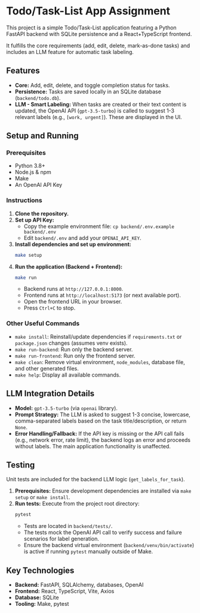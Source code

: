 # Todo/Task-List App Assignment

This project is a simple Todo/Task-List application featuring a Python FastAPI backend with SQLite persistence and a React+TypeScript frontend.

It fulfills the core requirements (add, edit, delete, mark-as-done tasks) and includes an LLM feature for automatic task labeling.

## Features

- **Core:** Add, edit, delete, and toggle completion status for tasks.
- **Persistence:** Tasks are saved locally in an SQLite database (`backend/todo.db`).
- **LLM - Smart Labeling:** When tasks are created or their text content is updated, the OpenAI API (`gpt-3.5-turbo`) is called to suggest 1-3 relevant labels (e.g., `[work, urgent]`). These are displayed in the UI.

## Setup and Running

### Prerequisites

- Python 3.8+
- Node.js & npm
- Make
- An OpenAI API Key

### Instructions

1.  **Clone the repository.**
2.  **Set up API Key:**
    - Copy the example environment file: `cp backend/.env.example backend/.env`
    - Edit `backend/.env` and add your `OPENAI_API_KEY`.
3.  **Install dependencies and set up environment:**
    ```bash
    make setup
    ```
4.  **Run the application (Backend + Frontend):**
    ```bash
    make run
    ```
    - Backend runs at `http://127.0.0.1:8000`.
    - Frontend runs at `http://localhost:5173` (or next available port).
    - Open the frontend URL in your browser.
    - Press `Ctrl+C` to stop.

### Other Useful Commands

- `make install`: Reinstall/update dependencies if `requirements.txt` or `package.json` changes (assumes venv exists).
- `make run-backend`: Run only the backend server.
- `make run-frontend`: Run only the frontend server.
- `make clean`: Remove virtual environment, `node_modules`, database file, and other generated files.
- `make help`: Display all available commands.

## LLM Integration Details

- **Model:** `gpt-3.5-turbo` (via `openai` library).
- **Prompt Strategy:** The LLM is asked to suggest 1-3 concise, lowercase, comma-separated labels based on the task title/description, or return `None`.
- **Error Handling/Fallback:** If the API key is missing or the API call fails (e.g., network error, rate limit), the backend logs an error and proceeds without labels. The main application functionality is unaffected.

## Testing

Unit tests are included for the backend LLM logic (`get_labels_for_task`).

1.  **Prerequisites:** Ensure development dependencies are installed via `make setup` or `make install`.
2.  **Run tests:** Execute from the project root directory:
    ```bash
    pytest
    ```
    - Tests are located in `backend/tests/`.
    - The tests mock the OpenAI API call to verify success and failure scenarios for label generation.
    - Ensure the backend virtual environment (`backend/venv/bin/activate`) is active if running `pytest` manually outside of Make.

## Key Technologies

- **Backend:** FastAPI, SQLAlchemy, databases, OpenAI
- **Frontend:** React, TypeScript, Vite, Axios
- **Database:** SQLite
- **Tooling:** Make, pytest
